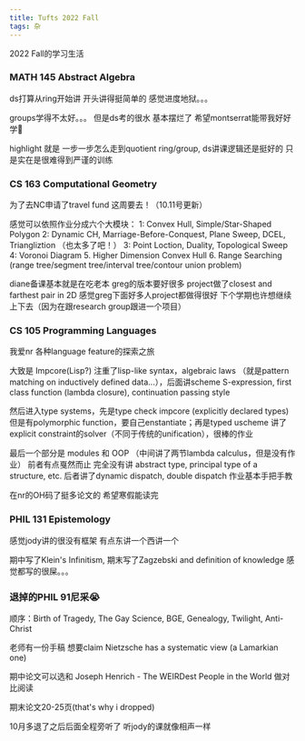 ```yaml
---
title: Tufts 2022 Fall
tags: 杂
---
```


2022 Fall的学习生活

<!--more-->

### MATH 145 Abstract Algebra

ds打算从ring开始讲 开头讲得挺简单的 感觉进度地狱。。。

groups学得不太好。。。 但是ds考的很水 基本摆烂了 希望montserrat能带我好好学🐶

highlight 就是 一步一步怎么走到quotient ring/group, ds讲课逻辑还是挺好的 只是实在是很难得到严谨的训练

### CS 163 Computational Geometry

为了去NC申请了travel fund 这周要去！（10.11号更新）

感觉可以依照作业分成六个大模块：
1: Convex Hull, Simple/Star-Shaped Polygon
2: Dynamic CH, Marriage-Before-Conquest, Plane Sweep, DCEL, Triangliztion （也太多了吧！）
3: Point Loction, Duality, Topological Sweep
4: Voronoi Diagram
5. Higher Dimension Convex Hull
6. Range Searching (range tree/segment tree/interval tree/contour union problem)

diane备课基本就是在吃老本 greg的版本要好很多 project做了closest and farthest pair in 2D 感觉greg下面好多人project都做得很好 下个学期也许想继续上下去（因为在跟research group跟进一个项目）

### CS 105 Programming Languages

我爱nr 各种language feature的探索之旅

大致是 Impcore(Lisp?) 注重了lisp-like syntax，algebraic laws （就是pattern matching on inductively defined data...），后面讲scheme S-expression, first class function (lambda closure), continuation passing style

然后进入type systems，先是type check impcore (explicitly declared types) 但是有polymorphic function，要自己enstantiate；再是typed uscheme 讲了explicit constraint的solver（不同于传统的unification），很棒的作业

最后一个部分是 modules 和 OOP （中间讲了两节lambda calculus，但是没有作业） 前者有点戛然而止 完全没有讲 abstract type, principal type of a structure, etc. 后者讲了dynamic dispatch, double dispatch 作业基本手把手教

在nr的OH码了挺多论文的 希望寒假能读完

### PHIL 131 Epistemology

感觉jody讲的很没有框架 有点东讲一个西讲一个

期中写了Klein's Infinitism, 期末写了Zagzebski and definition of knowledge 感觉都写的很屎。。。

### 退掉的PHIL 91尼采😭

顺序：Birth of Tragedy, The Gay Science, BGE, Genealogy, Twilight, Anti-Christ

老师有一份手稿 想要claim Nietzsche has a systematic view (a Lamarkian one)

期中论文可以选和 Joseph Henrich - The WEIRDest People in the World 做对比阅读

期末论文20-25页(that's why i dropped)

10月多退了之后后面全程旁听了 听jody的课就像相声一样


